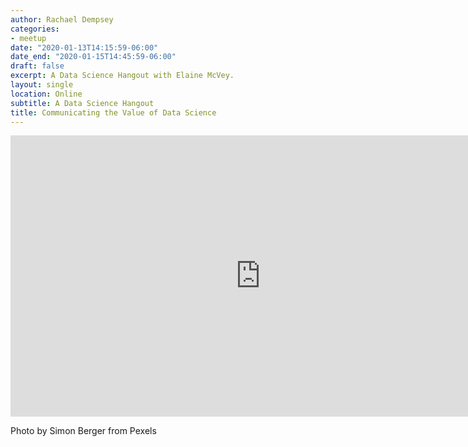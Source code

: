 ```yaml
---
author: Rachael Dempsey
categories:
- meetup
date: "2020-01-13T14:15:59-06:00"
date_end: "2020-01-15T14:45:59-06:00"
draft: false
excerpt: A Data Science Hangout with Elaine McVey.
layout: single
location: Online
subtitle: A Data Science Hangout
title: Communicating the Value of Data Science
---
```


<iframe width="800" height="450" src="https://www.youtube.com/embed/IkqItgPSPro" title="YouTube video player" frameborder="0" allow="accelerometer; autoplay; clipboard-write; encrypted-media; gyroscope; picture-in-picture" allowfullscreen></iframe>

Photo by Simon Berger from Pexels
